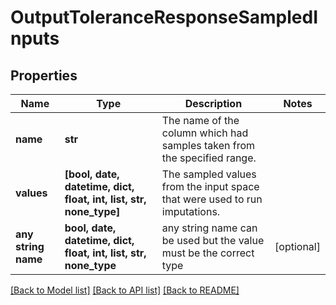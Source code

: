 # OutputToleranceResponseSampledInputs


## Properties
Name | Type | Description | Notes
------------ | ------------- | ------------- | -------------
**name** | **str** | The name of the column which had samples taken from the specified range. | 
**values** | **[bool, date, datetime, dict, float, int, list, str, none_type]** | The sampled values from the input space that were used to run imputations. | 
**any string name** | **bool, date, datetime, dict, float, int, list, str, none_type** | any string name can be used but the value must be the correct type | [optional]

[[Back to Model list]](../README.md#documentation-for-models) [[Back to API list]](../README.md#documentation-for-api-endpoints) [[Back to README]](../README.md)



